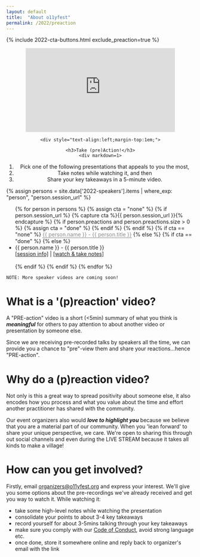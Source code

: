 ```yaml
---
layout: default
title:  "About o11yfest"
permalink: /2022/preaction
---
```


{% include 2022-cta-buttons.html exclude_preaction=true %}

<div class="flexbox">

  <div style="flex:1;align-self:flex-start;text-align:center;min-width:300px;margin-top:1em;">
    <iframe width="400" height="224" src="https://www.youtube.com/embed/odN_JLFCmU0" title="YouTube video player" frameborder="0" allow="accelerometer; autoplay; clipboard-write; encrypted-media; gyroscope; picture-in-picture" allowfullscreen></iframe>

    <div style="text-align:left;margin-top:1em;">

    <h3>Take (pre)Action!</h3>
    <div markdown=1>

1. Pick one of the following presentations that appeals to you the most,
2. Take notes while watching it, and then
3. Share your key takeaways in a 5-minute video.

</div>
    </div>
  </div>

  <div style="flex:1;align-self:flex-start;text-align:center;">
  <div class="flexbox" style="text-align:left;min-width:400px;">
    {% assign persons = site.data['2022-speakers'].items | where_exp: "person", "person.session_url" %}
    <ul id="preaction_list">
    {% for person in persons %}
      {% assign cta = "none" %}
      {% if person.session_url %}
        {% capture cta %}{{ person.session_url }}{% endcapture %}
        {% if person.preactions and person.preactions.size > 0 %}
          {% assign cta = "done" %}
        {% endif %}
      {% endif %}
      {% if cta == "none" %}
        <div class="tooltip"><span class="tooltiptext">This speaker has not submitted their video yet.</span>
        <div class="disabled">{{ person.name }} - {{ person.title }}</div></div>
      {% else %}
        {% if cta == "done" %}
        <!-- div class="tooltip"><span class="tooltiptext">We've already received some preactions!</span>
          {{ person.name }} - {{ person.title }}
        </div -->
        {% else %}
          <li data-speaker-id="{{person.id}}">{{ person.name }} - {{ person.title }}<br /><a href="/2022/preaction/{{ person.id }}">[session info]</a> | <a href="{{ cta }}">[watch &amp; take notes]</a><br /><br /></li>
        {% endif %}
      {% endif %}
    {% endfor %}
    </ul>

    NOTE: More speaker videos are coming soon!
  </div>
  </div>

</div>

# What is a '(p)reaction' video?

A "PRE-action" video is a short (<5min) summary of what you think is ***meaningful***
 for others to pay attention to about another video or presentation by someone else.

Since we are receiving pre-recorded talks by speakers all the time, we can provide
 you a chance to "pre"-view them and share your reactions...hence "PRE-action".

# Why do a (p)reaction video?

Not only is this a great way to spread positivity about someone else, it also
 encodes how you process and what you value about the time and effort another
 practitioner has shared with the community.

Our event organizers also would ***love to highlight you*** because we believe that
 you are a material part of our community. When you 'lean forward' to share your
 unique perspective, we care. We're open to sharing this through out social channels
 and even during the LIVE STREAM because it takes all kinds to make a village!

# How can you get involved?

Firstly, email [organizers@o11yfest.org](mailto:organizers@o11yfest.org) and express
 your interest. We'll give you some options about the pre-recordings we've already
 received and get you way to watch it. While watching it:

* take some high-level notes while watching the presentation
* consolidate your points to about 3-4 key takeaways
* record yourself for about 3-5mins talking through your key takeaways
* make sure you comply with our [Code of Conduct](/code-of-conduct), avoid strong language etc.
* once done, store it somewhere online and reply back to organizer's email with the link

<style type="text/css">
.disabled { pointer-events: none; opacity: 0.5; }
.tooltip {
  position: relative;
  display: inline-block;
  border-bottom: 1px dotted black; /* If you want dots under the hoverable text */
}

/* Tooltip text */
.tooltip .tooltiptext {
  visibility: hidden;
  width: 120px;
  background-color: black;
  color: #fff;
  text-align: center;
  padding: 5px 0;
  border-radius: 6px;

  /* Position the tooltip text - see examples below! */
  position: absolute;
  z-index: 1;
}
.glow {
  border-radius: 50%;
  -moz-box-shadow: 0 0 50px #fff;
  -webkit-box-shadow: 0 0 50px #fff;
  box-shadow: 0px 0px 50px #fff;
}

/* Show the tooltip text when you mouse over the tooltip container */
.tooltip:hover .tooltiptext {
  /*visibility: visible;*/
}

#preaction_list {
  /* visibility: hidden;*/
}
</style>
<script type="text/javascript">

  window.onloadqueue=(window.onloadqueue||[]).concat([function () {
    $('.disabled *').prop('disabled', true).attr("title","Video not available yet");

    $.fn.randomize=function(a){(a?this.find(a):this).parent().each(function(){$(this).children(a).sort(function(){return Math.random()-0.5}).detach().appendTo(this)});return this};

    var elements = $('#preaction_list li');
    elements.randomize()

    var totalInListTarget = 5;
    var iterTarget = totalInListTarget;

    let qs = new URLSearchParams(window.location.search)

    var found = null;
    if(qs.has('speaker')) {
      var findId = qs.get('speaker').trim().toLowerCase()
      elements.each(function(i,o) { if($(o).attr("data-speaker-id").trim().toLowerCase() == findId) { found = o; } });
      if(found != null) {
        $(found)
          .css("font-weight","bold")
          .css("text-shadow","1px 1px 10px #eee, 1px 1px 10px #aaa")
          .remove();
        iterTarget--;
      }
    }

    for(var i=(elements.length-1); i>=iterTarget; i--) {
      var child = $('#preaction_list li')[i]
      $(child).remove()
    }

    if(found)
      $('#preaction_list').prepend(found)

    $('#preaction_list').css('visibility','visible');
  }]);
</script>
